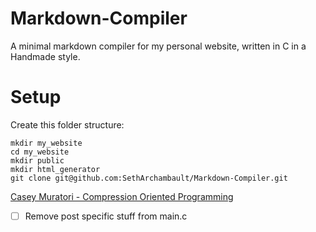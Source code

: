 # Markdown-Compiler
A minimal markdown compiler for my personal website, written in C in a Handmade style.

# Setup

Create this folder structure:

```
mkdir my_website
cd my_website
mkdir public
mkdir html_generator
git clone git@github.com:SethArchambault/Markdown-Compiler.git
```

[Casey Muratori - Compression Oriented Programming](https://caseymuratori.com/blog_0015)

- [ ] Remove post specific stuff from main.c


